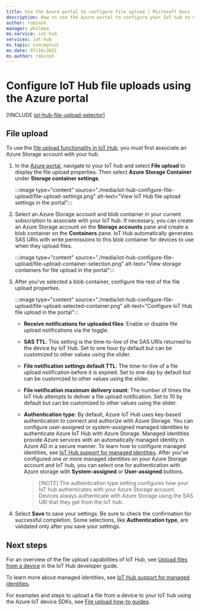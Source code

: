 ```yaml
---
title: Use the Azure portal to configure file upload | Microsoft Docs
description: How to use the Azure portal to configure your IoT hub to enable file uploads from connected devices. Includes information about configuring the destination Azure storage account.
author: robinsh
manager: philmea
ms.service: iot-hub
services: iot-hub
ms.topic: conceptual
ms.date: 07/16/2021
ms.author: robinsh
---
```


# Configure IoT Hub file uploads using the Azure portal

[!INCLUDE [iot-hub-file-upload-selector](../../includes/iot-hub-file-upload-selector.md)]

## File upload

To use the [file upload functionality in IoT Hub](iot-hub-devguide-file-upload.md), you must first associate an Azure Storage account with your hub. 

1. In the [Azure portal](https://portal.azure.com), navigate to your IoT hub and select **File upload** to display the file upload properties. Then select **Azure Storage Container** under **Storage container settings**.

    :::image type="content" source="./media/iot-hub-configure-file-upload/file-upload-settings.png" alt-text="View IoT Hub file upload settings in the portal":::

1. Select an Azure Storage account and blob container in your current subscription to associate with your IoT hub. If necessary, you can create an Azure Storage account on the **Storage accounts** pane and create a blob container on the **Containers** pane. IoT Hub automatically generates SAS URIs with write permissions to this blob container for devices to use when they upload files.

   :::image type="content" source="./media/iot-hub-configure-file-upload/file-upload-container-selection.png" alt-text="View storage containers for file upload in the portal":::

1. After you've selected a blob container, configure the rest of the file upload properties.    

    :::image type="content" source="./media/iot-hub-configure-file-upload/file-upload-selected-container.png" alt-text="Configure IoT Hub file upload in the portal":::

    * **Receive notifications for uploaded files**: Enable or disable file upload notifications via the toggle.

    * **SAS TTL**: This setting is the time-to-live of the SAS URIs returned to the device by IoT Hub. Set to one hour by default but can be customized to other values using the slider.

    * **File notification settings default TTL**: The time-to-live of a file upload notification before it is expired. Set to one day by default but can be customized to other values using the slider.

    * **File notification maximum delivery count**: The number of times the IoT Hub attempts to deliver a file upload notification. Set to 10 by default but can be customized to other values using the slider.

    * **Authentication type**: By default, Azure IoT Hub uses key-based authentication to connect and authorize with Azure Storage. You can configure user-assigned or system-assigned managed identities to authenticate Azure IoT Hub with Azure Storage. Managed identities provide Azure services with an automatically managed identity in Azure AD in a secure manner. To learn how to configure managed identities, see [IoT Hub support for managed identities](./iot-hub-managed-identity.md). After you've configured one or more managed identities on your Azure Storage account and IoT hub, you can select one for authentication with Azure storage with **System-assigned** or **User-assigned** buttons.

        > [!NOTE] The authentication type setting configures how your IoT hub authenticates with your Azure Storage account. Devices always authenticate with Azure Storage using the SAS URI that they get from the IoT hub. 

1. Select **Save** to save your settings. Be sure to check the confirmation for successful completion. Some selections, like **Authentication type**, are validated only after you save your settings. 


## Next steps

For an overview of the file upload capabilities of IoT Hub, see [Upload files from a device](iot-hub-devguide-file-upload.md) in the IoT Hub developer guide.

To learn more about managed identities, see [IoT Hub support for managed identities](./iot-hub-managed-identity.md).

For examples and steps to upload a file from a device to your IoT hub using the Azure IoT device SDKs, see [File upload how-to guides](./iot-hub-csharp-csharp-file-upload.md).
